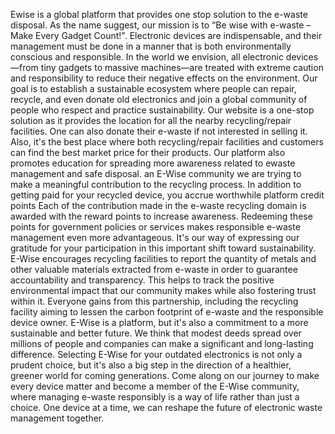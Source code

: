 Ewise is a global platform that provides one stop solution to the e-waste disposal. As the name suggest, our mission is to “Be wise with e-waste – Make Every Gadget Count!".  Electronic devices are indispensable, and their management must be done in a manner that is both environmentally conscious and responsible. In the world we envision, all electronic devices—from tiny gadgets to massive machines—are treated with extreme caution and responsibility to reduce their negative effects on the environment. Our goal is to establish a sustainable ecosystem where people can repair, recycle, and even donate old electronics and join a global community of people who respect and practice sustainability.
Our website is a one-stop solution as it provides the location for all the nearby recycling/repair facilities. One can also donate their e-waste if not interested in selling it. Also, it's the best place where both recycling/repair facilities and customers can find the best market price for their products. Our platform also promotes education for spreading more awareness related to ewaste management and safe disposal.  an E-Wise community we are trying to make a meaningful contribution to the recycling process. In addition to getting paid for your recycled device, you accrue worthwhile platform credit points Each of the contribution made in the e-waste recycling domain is awarded with the reward points to increase awareness. Redeeming these points for government policies or services makes responsible e-waste management even more advantageous. It's our way of expressing our gratitude for your participation in this important shift toward sustainability.
E-Wise encourages recycling facilities to report the quantity of metals and other valuable materials extracted from e-waste in order to guarantee accountability and transparency. This helps to track the positive environmental impact that our community makes while also fostering trust within it. Everyone gains from this partnership, including the recycling facility aiming to lessen the carbon footprint of e-waste and the responsible device owner.
E-Wise is a platform, but it's also a commitment to a more sustainable and better future. We think that modest deeds spread over millions of people and companies can make a significant and long-lasting difference. Selecting E-Wise for your outdated electronics is not only a prudent choice, but it's also a big step in the direction of a healthier, greener world for coming generations.
Come along on our journey to make every device matter and become a member of the E-Wise community, where managing e-waste responsibly is a way of life rather than just a choice. One device at a time, we can reshape the future of electronic waste management together.
